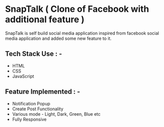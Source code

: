 # SnapTalk ( Clone of Facebook with additional feature )

<p>SnapTalk is self build social media application inspired from facebook social media application and added some new feature to it.</p>

## Tech Stack Use : -

  - HTML
  - CSS
  - JavaScript
  
## Feature Implemented : -
  - Notification Popup
  - Create Post Functionality
  - Various mode - Light, Dark, Green, Blue etc
  - Fully Responsive











